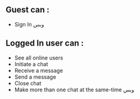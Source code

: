 ## Guest can :

- Sign In وبس

## Logged In user can :

- See all online users
- Initiate a chat
- Receive a message
- Send a message
- Close chat
- Make more than one chat at the same-time
وبس
